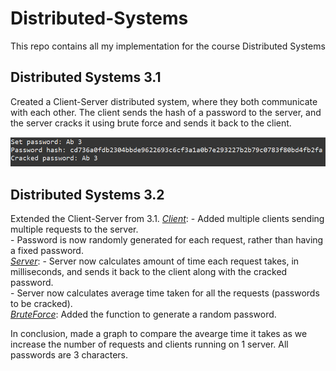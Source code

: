 # Distributed-Systems
This repo contains all my implementation for the course Distributed Systems  

## Distributed Systems 3.1

Created a Client-Server distributed system, where they both communicate with each other. The client sends the hash of a password to the server, and the server cracks it using brute force and sends it back to the client.

![Distributed Systems 3.1](https://github.com/abdullahhkhann/Distributed-Systems/blob/e9c38e91d5c72e65cc6f447284444f4b5e364764/Distributed%20Systems%203.1/image.png)  

## Distributed Systems 3.2

Extended the Client-Server from 3.1.
<u><i>Client</u></i>: - Added multiple clients sending multiple requests to the server.  
                      - Password is now randomly generated for each request, rather than having a fixed password.  
<u><i>Server</u></i>: - Server now calculates amount of time each request takes, in milliseconds, and sends it back to the client along with the cracked password.  
                      - Server now calculates average time taken for all the requests (passwords to be cracked).  
<u><i>BruteForce</u></i>: Added the function to generate a random password.  

In conclusion, made a graph to compare the avearge time it takes as we increase the number of requests and clients running on 1 server. All passwords are 3 characters.  

